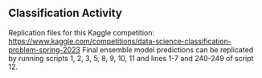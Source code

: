 ## Classification Activity

Replication files for this Kaggle competition: https://www.kaggle.com/competitions/data-science-classification-problem-spring-2023
Final ensemble model predictions can be replicated by running scripts 1, 2, 3, 5, 8, 9, 10, 11 and lines 1-7 and 240-249 of script 12. 
